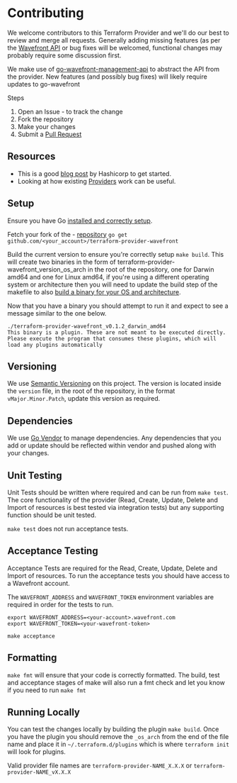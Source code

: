 # Contributing

We welcome contributors to this Terraform Provider and we'll do our best to review and merge all requests. Generally adding missing features (as per the [Wavefront API](https://www.wavefront.com/api/) or bug fixes will be welcomed, functional changes may probably require some discussion first.

We make use of [go-wavefront-management-api](https://github.com/WavefrontHQ/go-wavefront-management-api) to abstract the API from the provider. New features (and possibly bug fixes) will likely require updates to go-wavefront

Steps

1. Open an Issue - to track the change
2. Fork the repository
3. Make your changes
4. Submit a [Pull Request](https://help.github.com/articles/creating-a-pull-request-from-a-fork/)

## Resources

* This is a good [blog post](https://www.terraform.io/guides/writing-custom-terraform-providers.html?) by Hashicorp to get started.
* Looking at how existing [Providers](https://github.com/terraform-providers) work can be useful.

## Setup

Ensure you have Go [installed and correctly setup](https://golang.org/doc/install).

Fetch your fork of the - [repository](github.com/WavefrontHQ/terraform-provider-wavefront)
`go get github.com/<your_account>/terraform-provider-wavefront`

Build the current version to ensure you're correctly setup `make build`. This will create two binaries in the form of terraform-provider-wavefront_version_os_arch in the root of the repository, one for Darwin amd64 and one for Linux amd64, if you're using a different operating system or architecture then you will need to update the build step of the makefile to also [build a binary for your OS and architecture](https://www.digitalocean.com/community/tutorials/how-to-build-go-executables-for-multiple-platforms-on-ubuntu-16-04).

Now that you have a binary you should attempt to run it and expect to see a message similar to the one below.

``` shell
./terraform-provider-wavefront_v0.1.2_darwin_amd64
This binary is a plugin. These are not meant to be executed directly.
Please execute the program that consumes these plugins, which will
load any plugins automatically
```

## Versioning

We use [Semantic Versioning](http://semver.org/) on this project. The version is located inside the `version` file, in the root of the repository, in the format `vMajor.Minor.Patch`, update this version as required.

## Dependencies

We use [Go Vendor](https://github.com/kardianos/govendor) to manage dependencies. Any dependencies that you add or update should be reflected within vendor and pushed along with your changes.

## Unit Testing

Unit Tests should be written where required and can be run from `make test`. The core functionality of the provider (Read, Create, Update, Delete and Import of resources is best tested via integration tests) but any supporting function should be unit tested.

`make test` does not run acceptance tests.

## Acceptance Testing

Acceptance Tests are required for the Read, Create, Update, Delete and Import of resources. To run the acceptance tests you should have access to a Wavefront account.

The `WAVEFRONT_ADDRESS` and `WAVEFRONT_TOKEN` environment variables are required in order for the tests to run.

```
export WAVEFRONT_ADDRESS=<your-account>.wavefront.com
export WAVEFRONT_TOKEN=<your-wavefront-token>

make acceptance
```

## Formatting

`make fmt` will ensure that your code is correctly formatted. The build, test and acceptance stages of make will also run a fmt check and let you know if you need to run `make fmt`

## Running Locally

You can test the changes locally by building the plugin `make build`. Once you have the plugin you should remove the `_os_arch` from the end of the file name and place it in `~/.terraform.d/plugins` which is where `terraform init` will look for plugins.

Valid provider file names are `terraform-provider-NAME_X.X.X` or `terraform-provider-NAME_vX.X.X`

